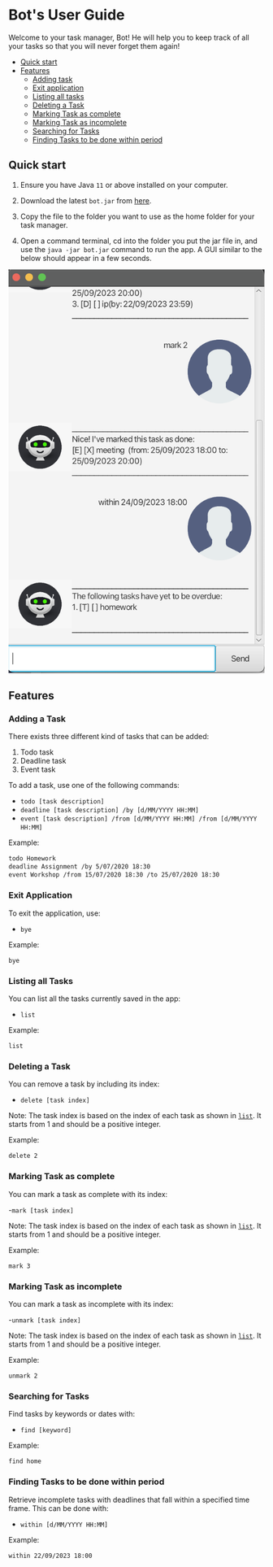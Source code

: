 # Bot's User Guide

Welcome to your task manager, Bot! He will help you to keep track of
all your tasks so that you will never forget them again!

- [Quick start](#quick-start)
- [Features](#features)
  - [Adding task](#adding-a-task)
  - [Exit application](#exit-application)
  - [Listing all tasks](#listing-all-tasks)
  - [Deleting a Task](#deleting-a-task)
  - [Marking Task as complete](#marking-task-as-complete)
  - [Marking Task as incomplete](#marking-task-as-incomplete)
  - [Searching for Tasks](#searching-for-tasks)
  - [Finding Tasks to be done within period](#finding-tasks-to-be-done-within-period)

## Quick start



1. Ensure you have Java `11` or above installed on your computer.

2. Download the latest `bot.jar` from [here](https://github.com/XihuaZ/ip/releases/tag/A-Release).

3. Copy the file to the folder you want to use as the home folder for your task manager.

4. Open a command terminal, cd into the folder you put the jar file in, and use the `java -jar bot.jar`
   command to run the app.
   A GUI similar to the below should appear in a few seconds.

![Ui.png](Ui.png)

## Features

### Adding a Task

There exists three different kind of tasks that can be added:

1. Todo task
2. Deadline task
3. Event task

To add a task, use one of the following commands:

- `todo [task description]`
- `deadline [task description] /by [d/MM/YYYY HH:MM]`
- `event [task description] /from [d/MM/YYYY HH:MM] /from [d/MM/YYYY HH:MM]`

Example:
```
todo Homework 
deadline Assignment /by 5/07/2020 18:30
event Workshop /from 15/07/2020 18:30 /to 25/07/2020 18:30
```

### Exit Application

To exit the application, use:

- `bye`

Example:
```
bye
```

### Listing all Tasks

You can list all the tasks currently saved in the app:

- `list`

Example:
```
list
```

### Deleting a Task

You can remove a task by including its index:

- `delete [task index]`

Note: The task index is based on the index of each task
as shown in [`list`](#listing-all-tasks). It starts from 1 and should
be a positive integer.

Example:
```
delete 2
```

### Marking Task as complete

You can mark a task as complete with its index:

-`mark [task index]`

Note: The task index is based on the index of each task
as shown in [`list`](#listing-all-tasks). It starts from 1 and should
be a positive integer.

Example:
```
mark 3
```

### Marking Task as incomplete

You can mark a task as incomplete with its index:

-`unmark [task index]`

Note: The task index is based on the index of each task
as shown in [`list`](#listing-all-tasks). It starts from 1 and should
be a positive integer.

Example:
```
unmark 2
```

### Searching for Tasks

Find tasks by keywords or dates with:

- `find [keyword]`

Example:
```
find home
```

### Finding Tasks to be done within period

Retrieve incomplete tasks with deadlines that fall within
a specified time frame.
This can be done with:

- `within [d/MM/YYYY HH:MM]`

Example:
```
within 22/09/2023 18:00
```